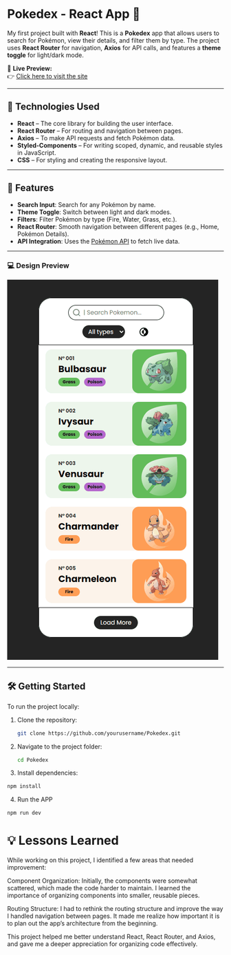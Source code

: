 # Pokedex - React App 🐾

My first project built with **React**! This is a **Pokedex** app that allows users to search for Pokémon, view their details, and filter them by type. The project uses **React Router** for navigation, **Axios** for API calls, and features a **theme toggle** for light/dark mode.

🔗 **Live Preview:**  
👉 [Click here to visit the site](#)

---

## 🚀 Technologies Used

- **React** – The core library for building the user interface.
- **React Router** – For routing and navigation between pages.
- **Axios** – To make API requests and fetch Pokémon data.
- **Styled-Components** – For writing scoped, dynamic, and reusable styles in JavaScript.
- **CSS** – For styling and creating the responsive layout.

---

## 🌟 Features

- **Search Input**: Search for any Pokémon by name.
- **Theme Toggle**: Switch between light and dark modes.
- **Filters**: Filter Pokémon by type (Fire, Water, Grass, etc.).
- **React Router**: Smooth navigation between different pages (e.g., Home, Pokémon Details).
- **API Integration**: Uses the [Pokémon API](https://pokeapi.co/) to fetch live data.

---

### 💻 Design Preview

![Design Preview](./design/pokedex.gif)

---

## 🛠️ Getting Started

To run the project locally:

1. Clone the repository:
   ```bash
   git clone https://github.com/yourusername/Pokedex.git
   ```
2. Navigate to the project folder:
   ```bash
   cd Pokedex
   ```
3. Install dependencies:

```bash
npm install
```

4. Run the APP

```bash
npm run dev
```

# 💡 Lessons Learned

While working on this project, I identified a few areas that needed improvement:

Component Organization: Initially, the components were somewhat scattered, which made the code harder to maintain. I learned the importance of organizing components into smaller, reusable pieces.

Routing Structure: I had to rethink the routing structure and improve the way I handled navigation between pages. It made me realize how important it is to plan out the app’s architecture from the beginning.

This project helped me better understand React, React Router, and Axios, and gave me a deeper appreciation for organizing code effectively.
